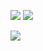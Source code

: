 <img src="https://img.shields.io/badge/ethereum-0094F5?style=for-the-badge&logo=ethereum&logoColor=white"> <img src="https://img.shields.io/badge/solidity-ECD53F?style=for-the-badge&logo=solidity&logoColor=white">

<img src="https://img.shields.io/badge/Remix Ethereum IDE-4D4D4D?&logoColor=white">
